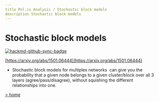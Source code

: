 ```yaml
---
title Pol.is Analysis / Stochastic block models
description Stochastic block models
---
```

# Stochastic block models

[![hackmd-github-sync-badge](https://hackmd.io/d5Oe3r-1SnC0nHPM_3wEFg/badge)](https://hackmd.io/d5Oe3r-1SnC0nHPM_3wEFg)


[https://arxiv.org/abs/1501.06444](https://arxiv.org/abs/1501.06444)

* Stochastic block models for multiplex networks  can give you the probability that a given node belongs to a given cluster/block over all 3 layers (agree/pass/disagree), without squishing the different relationships into one.

[> home](https://hackmd.io/@ThenWho/PolisGraph)
